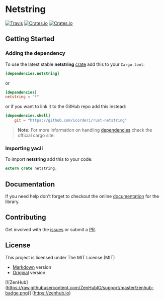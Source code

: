 # Netstring
[![Travis](https://img.shields.io/travis/icorderi/rust-netstring.svg)](https://travis-ci.org/icorderi/rust-netstring)
[![Crates.io](https://img.shields.io/crates/v/netstring.svg)](https://crates.io/crates/netstring)
[![Crates.io](https://img.shields.io/crates/l/netstring.svg)](https://github.com/icorderi/rust-netstring/blob/master/LICENSE/mit.md)

## Getting Started

### Adding the dependency

To use the latest stable **netstring** [crate] add this to your `Cargo.toml`:

```toml
[dependencies.netstring]
```

or

```toml
[dependencies]
netstring = "*"
```

or if you want to link it to the GitHub repo add this instead:

```toml
[dependencies.shell]
    git = "https://github.com/icorderi/rust-netstring"
```

> **Note:** For more information on handling [dependencies] check the official cargo site.

[crate]: https://crates.io/crates/netstring
[dependencies]: http://doc.crates.io/guide.html#adding-dependencies

### Importing yacli

To import **netstring** add this to your code:

```rust
extern crate netstring;
```

## Documentation

If you need help don't forget to checkout the online [documentation] for the library.

[documentation]: http://icorderi.github.io/rust-netstring/doc/netstring

## Contributing

Get involved with the [issues] or submit a [PR].

[issues]: https://github.com/icorderi/rust-netstring/issues
[PR]: https://github.com/icorderi/rust-netstring/pulls

## License

This project is licensed under The MIT License (MIT)
* [Markdown](LICENSE/mit.md) version
* [Original](LICENSE/mit.txt) version


[![ZenHub] (https://raw.githubusercontent.com/ZenHubIO/support/master/zenhub-badge.png)] (https://zenhub.io)
